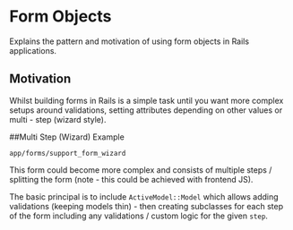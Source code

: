 # Form Objects

Explains the pattern and motivation of using form objects in Rails applications.

## Motivation

Whilst building forms in Rails is a simple task until you want more complex setups around validations, setting attributes depending on other values or multi - step (wizard style).

##Multi Step (Wizard) Example

`app/forms/support_form_wizard`

This form could become more complex and consists of multiple steps / splitting the form (note - this could be achieved with frontend JS).

The basic principal is to include `ActiveModel::Model` which allows adding validations (keeping models thin) - then creating subclasses for each step of the form including any validations / custom logic for the given `step`.
